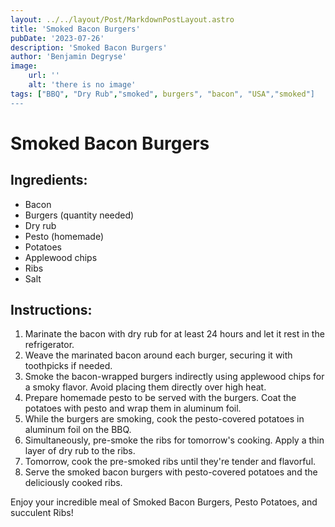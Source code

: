```yaml
---
layout: ../../layout/Post/MarkdownPostLayout.astro
title: 'Smoked Bacon Burgers'
pubDate: '2023-07-26'
description: 'Smoked Bacon Burgers'
author: 'Benjamin Degryse'
image:
    url: ''
    alt: 'there is no image'
tags: ["BBQ", "Dry Rub","smoked", burgers", "bacon", "USA","smoked"]
---
```


# Smoked Bacon Burgers

## Ingredients:
- Bacon
- Burgers (quantity needed)
- Dry rub
- Pesto (homemade)
- Potatoes
- Applewood chips
- Ribs
- Salt

## Instructions:
1. Marinate the bacon with dry rub for at least 24 hours and let it rest in the refrigerator.
2. Weave the marinated bacon around each burger, securing it with toothpicks if needed.
3. Smoke the bacon-wrapped burgers indirectly using applewood chips for a smoky flavor. Avoid placing them directly over high heat.
4. Prepare homemade pesto to be served with the burgers. Coat the potatoes with pesto and wrap them in aluminum foil.
5. While the burgers are smoking, cook the pesto-covered potatoes in aluminum foil on the BBQ.
6. Simultaneously, pre-smoke the ribs for tomorrow's cooking. Apply a thin layer of dry rub to the ribs.
7. Tomorrow, cook the pre-smoked ribs until they're tender and flavorful.
8. Serve the smoked bacon burgers with pesto-covered potatoes and the deliciously cooked ribs.

Enjoy your incredible meal of Smoked Bacon Burgers, Pesto Potatoes, and succulent Ribs!
